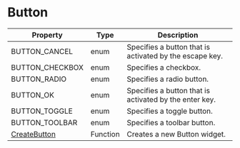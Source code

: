 # Button #

| Property | Type | Description |
| --- | --- | --- |
| BUTTON_CANCEL | enum | Specifies a button that is activated by the escape key. |
| BUTTON_CHECKBOX | enum | Specifies a checkbox. |
| BUTTON_RADIO | enum | Specifies a radio button. |
| BUTTON_OK | enum | Specifies a button that is activated by the enter key. |
| BUTTON_TOGGLE | enum | Specifies a toggle button. |
| BUTTON_TOOLBAR | enum | Specifies a toolbar button. |
| [CreateButton](API_CreateButton.md) | Function | Creates a new Button widget. |
